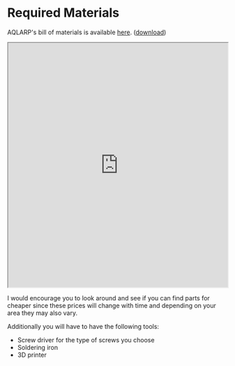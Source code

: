 # Required Materials

AQLARP's bill of materials is available [here](https://docs.google.com/spreadsheets/d/e/2PACX-1vRbQA3j36Z8nV3XLGrAlESTOF5qkMQ1r0tQvmaywV8VTpTOwY9WorlNrphstLwu9Ot1-xkpC_Ci4Gyd/pubhtml). ([download](https://docs.google.com/spreadsheets/d/e/2PACX-1vRbQA3j36Z8nV3XLGrAlESTOF5qkMQ1r0tQvmaywV8VTpTOwY9WorlNrphstLwu9Ot1-xkpC_Ci4Gyd/pub?output=xlsx))

<iframe src="https://docs.google.com/spreadsheets/d/e/2PACX-1vRbQA3j36Z8nV3XLGrAlESTOF5qkMQ1r0tQvmaywV8VTpTOwY9WorlNrphstLwu9Ot1-xkpC_Ci4Gyd/pubhtml?widget=true&amp;headers=false", width = 100% height = 560px></iframe>

I would encourage you to look around and see if you can find parts for cheaper since these prices will change with time and depending on your area they may also vary.

Additionally you will have to have the following tools:
- Screw driver for the type of screws you choose
- Soldering iron
- 3D printer